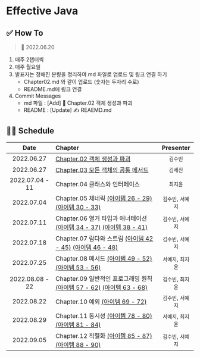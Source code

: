# Effective Java

## ✅ How To

> 📅 2022.06.20

1. 매주 2챕터씩
2. 매주 월요일
3. 발표자는 정해진 분량을 정리하여 md 파일로 업로드 및 링크 연결 하기
    - Chapter02.md 와 같이 업로드 (숫자는 두자리 수로)
    - README.md에 링크 연결
4. Commit Messages
    - md 파일 : [Add] 📝 Chapter.02 객체 생성과 파괴
    - README : [Update] ✍️ REAEMD.md

## 👩‍💻 Schedule

|      Date       | Chapter                                                                                        |  Presenter   |
|:---------------:|:-----------------------------------------------------------------------------------------------|:------------:|
|   2022.06.27    | [Chapter.02 객체 생성과 파괴](./Chapter02.md)                                                         |    `김수빈`     |
|   2022.06.27    | [Chapter.03 모든 객체의 공통 메서드](./Chapter03.md)                                                     |    `김세진`     |
| 2022.07.04 - 11 | Chapter.04 클래스와 인터페이스                                                                          |    `최지윤`     |
|   2022.07.04    | Chapter.05 제네릭 [(아이템 26 - 29)](./Chapter05(1).md) [(아이템 30 - 33)](./Chapter05(2).md)           | `김수빈`, `서예지` |
|   2022.07.11    | Chapter.06 열거 타입과 애너테이션 [(아이템 34 - 37)](./Chapter06(1).md) [(아이템 38 - 41)](./Chapter06(2).md)  | `김수빈`, `서예지` |
|   2022.07.18    | Chapter.07 람다와 스트림 [(아이템 42 - 45)](./Chapter07(1).md) [(아이템 46 - 48)](./Chapter07(2).md)       | `김수빈`, `서예지` |
|   2022.07.25    | Chapter.08 메서드 [(아이템 49 - 52)](./Chapter08(1).md) [(아이템 53 - 56)](./Chapter08(2).md)           | `서예지`, `최지윤` |
| 2022.08.08 - 22 | Chapter.09 일반적인 프로그래밍 원칙 [(아이템 57 - 62)](./Chapter09(1).md) [(아이템 63 - 68)](./Chapter09(2).md) | `김수빈`, `최지윤` |
|   2022.08.22    | Chapter.10 예외 [(아이템 69 - 72)](./Chapter10(1).md)                                               | `김수빈`, `서예지` |
|   2022.08.29    | Chapter.11 동시성 [(아이템 78 - 80)](./Chapter11(1).md)[(아이템 81 - 84)](./Chapter11(2).md)            | `서예지`, `최지윤` |
|   2022.09.05    | Chapter.12 직렬화 [(아이템 85 - 87)](./Chapter12(1).md) [(아이템 88 - 90)](./Chapter12(2).md)             | `김수빈`, `서예지` |
 
